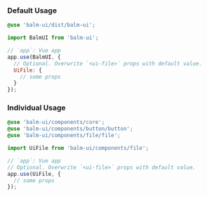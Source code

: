 ### Default Usage

```scss
@use 'balm-ui/dist/balm-ui';
```

```js
import BalmUI from 'balm-ui';

// `app`: Vue app
app.use(BalmUI, {
  // Optional. Overwrite `<ui-file>` props with default value.
  UiFile: {
    // some props
  }
});
```

### Individual Usage

```scss
@use 'balm-ui/components/core';
@use 'balm-ui/components/button/button';
@use 'balm-ui/components/file/file';
```

```js
import UiFile from 'balm-ui/components/file';

// `app`: Vue app
// Optional. Overwrite `<ui-file>` props with default value.
app.use(UiFile, {
  // some props
});
```
